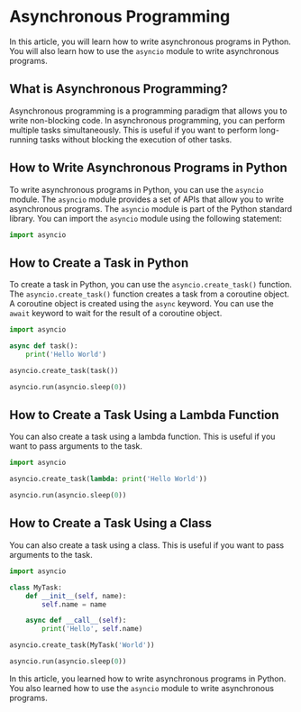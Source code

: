 # Asynchronous Programming

In this article, you will learn how to write asynchronous programs in Python. You will also learn how to use the `asyncio` module to write asynchronous programs.

## What is Asynchronous Programming?

Asynchronous programming is a programming paradigm that allows you to write non-blocking code. In asynchronous programming, you can perform multiple tasks simultaneously. This is useful if you want to perform long-running tasks without blocking the execution of other tasks.

## How to Write Asynchronous Programs in Python

To write asynchronous programs in Python, you can use the `asyncio` module. The `asyncio` module provides a set of APIs that allow you to write asynchronous programs. The `asyncio` module is part of the Python standard library. You can import the `asyncio` module using the following statement:

```python
import asyncio
```

## How to Create a Task in Python

To create a task in Python, you can use the `asyncio.create_task()` function. The `asyncio.create_task()` function creates a task from a coroutine object. A coroutine object is created using the `async` keyword. You can use the `await` keyword to wait for the result of a coroutine object.

```python
import asyncio

async def task():
    print('Hello World')

asyncio.create_task(task())

asyncio.run(asyncio.sleep(0))
```

## How to Create a Task Using a Lambda Function

You can also create a task using a lambda function. This is useful if you want to pass arguments to the task.

```python
import asyncio

asyncio.create_task(lambda: print('Hello World'))

asyncio.run(asyncio.sleep(0))
```

## How to Create a Task Using a Class

You can also create a task using a class. This is useful if you want to pass arguments to the task.

```python
import asyncio

class MyTask:
    def __init__(self, name):
        self.name = name

    async def __call__(self):
        print('Hello', self.name)

asyncio.create_task(MyTask('World'))

asyncio.run(asyncio.sleep(0))
```

In this article, you learned how to write asynchronous programs in Python. You also learned how to use the `asyncio` module to write asynchronous programs.
